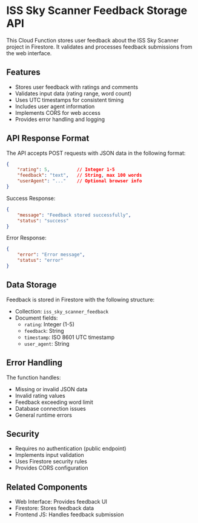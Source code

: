 # ISS Sky Scanner Feedback Storage API

This Cloud Function stores user feedback about the ISS Sky Scanner project in Firestore. It validates and processes feedback submissions from the web interface.

## Features

- Stores user feedback with ratings and comments
- Validates input data (rating range, word count)
- Uses UTC timestamps for consistent timing
- Includes user agent information
- Implements CORS for web access
- Provides error handling and logging

## API Response Format

The API accepts POST requests with JSON data in the following format:

```json
{
    "rating": 5,          // Integer 1-5
    "feedback": "text",   // String, max 100 words
    "userAgent": "..."    // Optional browser info
}
```

Success Response:
```json
{
    "message": "Feedback stored successfully",
    "status": "success"
}
```

Error Response:
```json
{
    "error": "Error message",
    "status": "error"
}
```

## Data Storage

Feedback is stored in Firestore with the following structure:
- Collection: `iss_sky_scanner_feedback`
- Document fields:
  - `rating`: Integer (1-5)
  - `feedback`: String
  - `timestamp`: ISO 8601 UTC timestamp
  - `user_agent`: String

## Error Handling

The function handles:
- Missing or invalid JSON data
- Invalid rating values
- Feedback exceeding word limit
- Database connection issues
- General runtime errors

## Security

- Requires no authentication (public endpoint)
- Implements input validation
- Uses Firestore security rules
- Provides CORS configuration

## Related Components

- Web Interface: Provides feedback UI
- Firestore: Stores feedback data
- Frontend JS: Handles feedback submission
